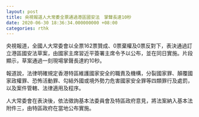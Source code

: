 ```yaml
---
layout: post
title: 央視報道人大常委全票通過港區國安法　掌聲長達10秒
date: 2020-06-30 18:36:34.000000000 +08:00
categories: rthk
---
```


央視報道，全國人大常委會以全票162票贊成、0票棄權及0票反對下，表決通過訂立港區國安法草案，由國家主席習近平簽署主席令予以公布，並在同日實施。片段顯示，草案通過一刻現場掌聲長達約10秒。

報道說，法律明確規定香港特區維護國家安全的職責及機構，分裂國家罪、顛覆國家政權罪、恐怖活動罪、勾結外國或境外勢力危害國家安全罪等四類罪行及處罰，以及案件管轄、法律適用及程序。

人大常委會在表決後，依法徵詢基本法委員會及特區政府意見，將法案納入基本法附件三，由特區政府在當地公布實施。
